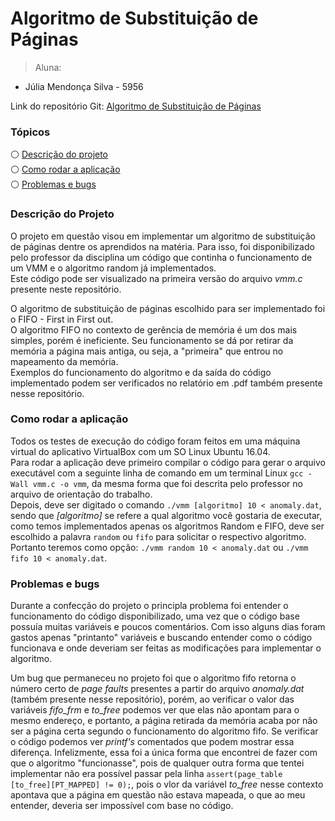 # Algoritmo de Substituição de Páginas

>Aluna:
- Júlia Mendonça Silva - 5956

Link do repositório Git: [Algoritmo de Substituição de Páginas](https://github.com/Juliams78/AlgoritmoSubstituicaoPaginas)

### Tópicos
:white_circle: [Descrição do projeto](#descrição-do-projeto) <br/>
:white_circle: [Como rodar a aplicação](#como-rodar-a-aplicação) <br/>
:white_circle: [Problemas e bugs](#problemas-e-bugs) 

### Descrição do Projeto
O projeto em questão visou em implementar um algoritmo de substituição de páginas dentre os aprendidos na matéria.
Para isso, foi disponibilizado pelo professor da disciplina um código que continha o funcionamento de um VMM e o algoritmo random já implementados. <br/>
Este código pode ser visualizado na primeira versão do arquivo _vmm.c_ presente neste repositório. 

O algoritmo de substituição de páginas escolhido para ser implementado foi o FIFO - First in First out. <br/>
O algoritmo FIFO no contexto de gerência de memória é um dos mais simples, porém é ineficiente. Seu funcionamento se dá por retirar da memória a página mais antiga, 
ou seja, a "primeira" que entrou no mapeamento da memória. <br/>
Exemplos do funcionamento do algoritmo e da saída do código implementado podem ser verificados no relatório em .pdf também presente nesse repositório.


### Como rodar a aplicação
Todos os testes de execução do código foram feitos em uma máquina virtual do aplicativo VirtualBox com um SO Linux Ubuntu 16.04.<br/>
Para rodar a aplicação deve primeiro compilar o código para gerar o arquivo executável com a seguinte linha de comando em um terminal Linux
``` gcc -Wall vmm.c -o vmm ```, da mesma forma que foi descrita pelo professor no arquivo de orientação do trabalho. <br/>
Depois, deve ser digitado o comando ``` ./vmm [algoritmo] 10 < anomaly.dat ```, sendo que _[algoritmo]_ se refere a qual algoritmo você gostaria de executar, 
como temos implementados apenas os algoritmos Random e FIFO, deve ser escolhido a palavra ``` random ``` ou ``` fifo ``` para solicitar o respectivo algoritmo.
Portanto teremos como opção: ``` ./vmm random 10 < anomaly.dat ``` ou ``` ./vmm fifo 10 < anomaly.dat ```.

### Problemas e bugs
Durante a confecção do projeto o principla problema foi entender o funcionamento do código disponibilizado, uma vez que o código base possuía muitas 
variáveis e poucos comentários. Com isso alguns dias foram gastos apenas "printanto" variáveis e buscando entender como o código funcionava e onde deveriam ser 
feitas as modificações para implementar o algoritmo.

Um bug que permaneceu no projeto foi que o algoritmo fifo retorna o número certo de _page faults_ presentes a partir do arquivo _anomaly.dat_ 
(também presente nesse repositório), porém, ao verificar o valor das variáveis _fifo_frm_ e _to_free_ podemos ver que elas não apontam para o mesmo endereço,
e portanto, a página retirada da memória acaba por não ser a página certa segundo o funcionamento do algoritmo fifo. Se verificar o código podemos ver _printf's_ comentados
que podem mostrar essa diferença. Infelizmente, essa foi a única forma que encontrei de fazer com que o algoritmo "funcionasse", pois de qualquer outra forma que tentei 
implementar não era possível passar pela linha ``` assert(page_table [to_free][PT_MAPPED] != 0); ```, pois o vlor da variável _to_free_ nesse contexto apontava que a página
em questão não estava mapeada, o que ao meu entender, deveria ser impossível com base no código.
